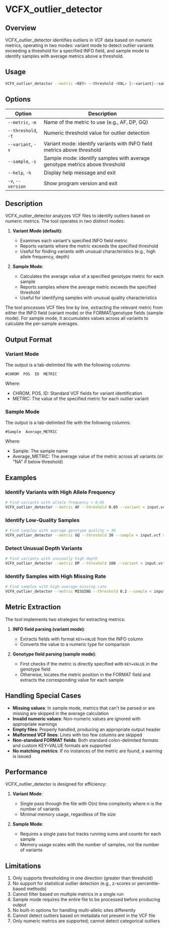 # VCFX_outlier_detector

## Overview

VCFX_outlier_detector identifies outliers in VCF data based on numeric metrics, operating in two modes: variant mode to detect outlier variants exceeding a threshold for a specified INFO field, and sample mode to identify samples with average metrics above a threshold.

## Usage

```bash
VCFX_outlier_detector --metric <KEY> --threshold <VAL> [--variant|--sample] < input.vcf > outliers.txt
```

## Options

| Option | Description |
|--------|-------------|
| `--metric`, `-m` <KEY> | Name of the metric to use (e.g., AF, DP, GQ) |
| `--threshold`, `-t` <VAL> | Numeric threshold value for outlier detection |
| `--variant`, `-v` | Variant mode: identify variants with INFO field metrics above threshold |
| `--sample`, `-s` | Sample mode: identify samples with average genotype metrics above threshold |
| `--help`, `-h` | Display help message and exit |
| `-v`, `--version` | Show program version and exit |

## Description

VCFX_outlier_detector analyzes VCF files to identify outliers based on numeric metrics. The tool operates in two distinct modes:

1. **Variant Mode (default)**: 
   - Examines each variant's specified INFO field metric
   - Reports variants where the metric exceeds the specified threshold
   - Useful for finding variants with unusual characteristics (e.g., high allele frequency, depth)

2. **Sample Mode**:
   - Calculates the average value of a specified genotype metric for each sample
   - Reports samples where the average metric exceeds the specified threshold
   - Useful for identifying samples with unusual quality characteristics

The tool processes VCF files line by line, extracting the relevant metric from either the INFO field (variant mode) or the FORMAT/genotype fields (sample mode). For sample mode, it accumulates values across all variants to calculate the per-sample averages.

## Output Format

### Variant Mode

The output is a tab-delimited file with the following columns:
```
#CHROM  POS  ID  METRIC
```
Where:
- CHROM, POS, ID: Standard VCF fields for variant identification
- METRIC: The value of the specified metric for each outlier variant

### Sample Mode

The output is a tab-delimited file with the following columns:
```
#Sample  Average_METRIC
```
Where:
- Sample: The sample name
- Average_METRIC: The average value of the metric across all variants (or "NA" if below threshold)

## Examples

### Identify Variants with High Allele Frequency

```bash
# Find variants with allele frequency > 0.05
VCFX_outlier_detector --metric AF --threshold 0.05 --variant < input.vcf > high_af_variants.txt
```

### Identify Low-Quality Samples

```bash
# Find samples with average genotype quality > 30
VCFX_outlier_detector --metric GQ --threshold 30 --sample < input.vcf > high_quality_samples.txt
```

### Detect Unusual Depth Variants

```bash
# Find variants with unusually high depth
VCFX_outlier_detector --metric DP --threshold 100 --variant < input.vcf > high_depth_variants.txt
```

### Identify Samples with High Missing Rate

```bash
# Find samples with high average missing rate
VCFX_outlier_detector --metric MISSING --threshold 0.2 --sample < input.vcf > high_missing_samples.txt
```

## Metric Extraction

The tool implements two strategies for extracting metrics:

1. **INFO field parsing (variant mode)**:
   - Extracts fields with format `KEY=VALUE` from the INFO column
   - Converts the value to a numeric type for comparison

2. **Genotype field parsing (sample mode)**:
   - First checks if the metric is directly specified with `KEY=VALUE` in the genotype field
   - Otherwise, locates the metric position in the FORMAT field and extracts the corresponding value for each sample

## Handling Special Cases

- **Missing values**: In sample mode, metrics that can't be parsed or are missing are skipped in the average calculation
- **Invalid numeric values**: Non-numeric values are ignored with appropriate warnings
- **Empty files**: Properly handled, producing an appropriate output header
- **Malformed VCF lines**: Lines with too few columns are skipped
- **Non-standard FORMAT fields**: Both standard colon-delimited formats and custom KEY=VALUE formats are supported
- **No matching metrics**: If no instances of the metric are found, a warning is issued

## Performance

VCFX_outlier_detector is designed for efficiency:

1. **Variant Mode**: 
   - Single pass through the file with O(n) time complexity where n is the number of variants
   - Minimal memory usage, regardless of file size

2. **Sample Mode**:
   - Requires a single pass but tracks running sums and counts for each sample
   - Memory usage scales with the number of samples, not the number of variants

## Limitations

1. Only supports thresholding in one direction (greater than threshold)
2. No support for statistical outlier detection (e.g., z-scores or percentile-based methods)
3. Cannot filter based on multiple metrics in a single run
4. Sample mode requires the entire file to be processed before producing output
5. No built-in options for handling multi-allelic sites differently
6. Cannot detect outliers based on metadata not present in the VCF file
7. Only numeric metrics are supported; cannot detect categorical outliers 